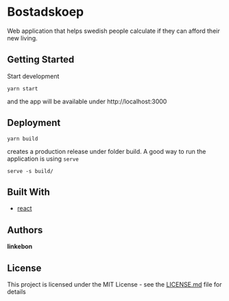 # Bostadskoep

Web application that helps swedish people calculate if they can afford their new living.

## Getting Started
Start development 

```yarn start```

and the app will be available under http://localhost:3000

## Deployment

```yarn build```

creates a production release under folder build. A good way to run the application is using `serve` 

```serve -s build/```

## Built With

* [react](https://reactjs.org/) 

## Authors
**linkebon** 

## License

This project is licensed under the MIT License - see the [LICENSE.md](LICENSE.md) file for details